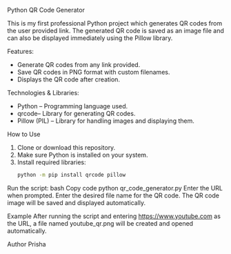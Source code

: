 Python QR Code Generator

This is my first professional Python project which generates QR codes from the user provided link. 
The generated QR code is saved as an image file and can also be displayed immediately using the Pillow library.

Features:
- Generate QR codes from any link provided.
- Save QR codes in PNG format with custom filenames.
- Displays the QR code after creation.

Technologies & Libraries:
- Python – Programming language used.
- qrcode– Library for generating QR codes.
- Pillow (PIL) – Library for handling images and displaying them.

How to Use
1. Clone or download this repository.
2. Make sure Python is installed on your system.
3. Install required libraries:
   ```bash
   python -m pip install qrcode pillow

Run the script:
bash
Copy code
python qr_code_generator.py
Enter the URL when prompted.
Enter the desired file name for the QR code.
The QR code image will be saved and displayed automatically.

Example
After running the script and entering https://www.youtube.com as the URL, a file named youtube_qr.png will be created and opened automatically.

Author
Prisha
